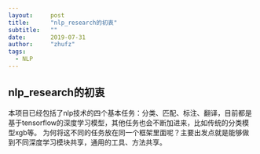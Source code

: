 ```yaml
---
layout:     post
title:      "nlp_research的初衷"
subtitle:   ""
date:       2019-07-31
author:     "zhufz"
tags:
  - NLP
---
```



## nlp_research的初衷
本项目已经包括了nlp技术的四个基本任务：分类、匹配、标注、翻译，目前都是基于tensorflow的深度学习模型，其他任务也会不断加进来，比如传统的分类模型xgb等。
为何将这不同的任务放在同一个框架里面呢？主要出发点就是能够做到不同深度学习模块共享，通用的工具、方法共享。

